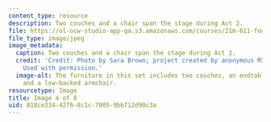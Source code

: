 ```yaml
---
content_type: resource
description: Two couches and a chair span the stage during Act 2.
file: https://ol-ocw-studio-app-qa.s3.amazonaws.com/courses/21m-611-foundations-of-theater-practice-fall-2009/818ce33442768c1c70059bb712d90c3a_IMG_0581.jpg
file_type: image/jpeg
image_metadata:
  caption: Two couches and a chair span the stage during Act 2.
  credit: 'Credit: Photo by Sara Brown; project created by anonymous MIT students.
    Used with permission.'
  image-alt: The furniture in this set includes two couches, an endtable, a lamp,
    and a low-backed armchair.
resourcetype: Image
title: Image 4 of 8
uid: 818ce334-4276-8c1c-7005-9bb712d90c3a
---
```

